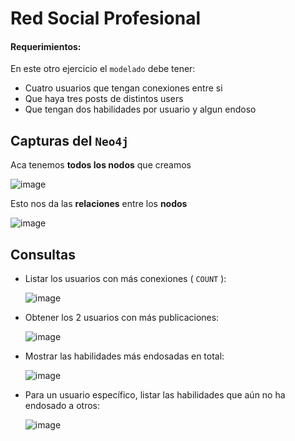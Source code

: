 # Red Social Profesional

#### Requerimientos:
En este otro ejercicio el ``modelado`` debe tener:
- Cuatro usuarios que tengan conexiones entre si
- Que haya tres posts de distintos users
- Que tengan dos habilidades por usuario y algun endoso

## Capturas del ``Neo4j``

Aca tenemos **todos los nodos** que creamos

![image](https://github.com/user-attachments/assets/b030e3dc-abcf-4788-b1f5-23d78d522e55)

Esto nos da las **relaciones** entre los **nodos**

![image](https://github.com/user-attachments/assets/51c0fdda-0d16-42e2-b804-c7c95f723cd6)


## Consultas
- Listar los usuarios con más conexiones ( ``COUNT`` ):
  
  ![image](https://github.com/user-attachments/assets/75e7fc34-772d-4bac-9fce-19f0ea21b13e)

- Obtener los 2 usuarios con más publicaciones:
  
  ![image](https://github.com/user-attachments/assets/06f36335-f6d9-48fc-9272-d6c4899d9ecb)

- Mostrar las habilidades más endosadas en total:
  
  ![image](https://github.com/user-attachments/assets/9744bd73-4f02-4a66-98ef-a3526e06e596)

- Para un usuario específico, listar las habilidades que aún no ha endosado a otros:
  
  ![image](https://github.com/user-attachments/assets/dd9f812a-986e-4402-9a93-0909c73ef2c4)

